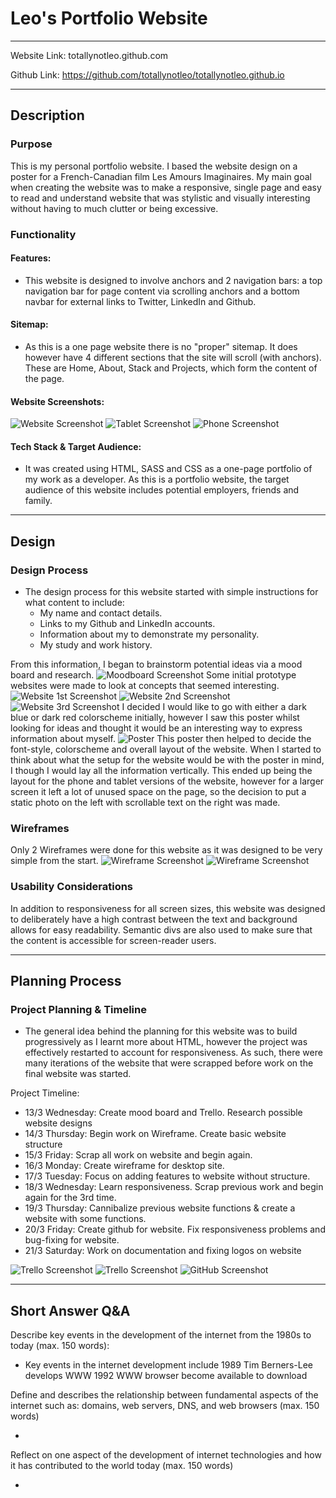 # Leo's Portfolio Website 
--------------------------------------------------------------------------------------------------------------

Website Link: totallynotleo.github.com

Github Link: https://github.com/totallynotleo/totallynotleo.github.io

--------------------------------------------------------------------------------------------------------------

## Description 

### Purpose
This is my personal portfolio website. I based the website design on a poster for a French-Canadian film Les Amours Imaginaires. My main goal when creating the website was to make a responsive, single page and easy to read and understand website that was stylistic and visually interesting without having to much clutter or being excessive. 

### Functionality 
#### Features: 
- This website is designed to involve anchors and 2 navigation bars: a top navigation bar for page content via scrolling anchors and a bottom navbar for external links to Twitter, LinkedIn and Github. 

#### Sitemap: 
- As this is a one page website there is no "proper" sitemap. It does however have 4 different sections that the site will scroll (with anchors). These are Home, About, Stack and Projects, which form the content of the page. 

#### Website Screenshots:
![Website Screenshot](https://github.com/totallynotleo/totallynotleo.github.io/blob/master/Screenshots/WebsiteScreenshot.png?raw=true)
![Tablet Screenshot](https://github.com/totallynotleo/totallynotleo.github.io/blob/master/Screenshots/ResponsivenessScreenshot2.png?raw=true)
![Phone Screenshot](https://github.com/totallynotleo/totallynotleo.github.io/blob/master/Screenshots/ResponsivenessScreenshot1.png?raw=true)

#### Tech Stack & Target Audience: 
- It was created using HTML, SASS and CSS as a one-page portfolio of my work as a developer. As this is a portfolio website, the target audience of this website includes potential employers, friends and family. 

----------------------------------------------------------------------------------------------------------------

## Design 

### Design Process
- The design process for this website started with simple instructions for what content to include: 
    - My name and contact details.
    - Links to my Github and LinkedIn accounts.
    - Information about my to demonstrate my personality.
    - My study and work history.


From this information, I began to brainstorm potential ideas via a mood board and research.
![Moodboard Screenshot](https://github.com/totallynotleo/totallynotleo.github.io/blob/master/Screenshots/MoodBoardScreenshot.png?raw=true)
Some initial prototype websites were made to look at concepts that seemed interesting. 
![Website 1st Screenshot](https://github.com/totallynotleo/totallynotleo.github.io/blob/master/Screenshots/Website1stScreenshot.png?raw=true)
![Website 2nd Screenshot](https://github.com/totallynotleo/totallynotleo.github.io/blob/master/Screenshots/Website2ndScreenshot.png?raw=true)
![Website 3rd Screenshot](https://github.com/totallynotleo/totallynotleo.github.io/blob/master/Screenshots/Website3rdScreenshot.png?raw=true)
I decided I would like to go with either a dark blue or dark red colorscheme initially, however I saw this poster whilst looking for ideas and thought it would be an interesting way to express information about myself. 
![Poster](https://github.com/totallynotleo/totallynotleo.github.io/blob/master/Screenshots/Poster.jpeg?raw=true)
This poster then helped to decide the font-style, colorscheme and overall layout of the website.
When I started to think about what the setup for the website would be with the poster in mind, I though I would lay all the information vertically. This ended up being the layout for the phone and tablet versions of the website, however for a larger screen it left a lot of unused space on the page, so the decision to put a static photo on the left with scrollable text on the right was made. 

### Wireframes
Only 2 Wireframes were done for this website as it was designed to be very simple from the start. 
![Wireframe Screenshot](https://github.com/totallynotleo/totallynotleo.github.io/blob/master/Screenshots/WireframeLaptopScreenshot.png?raw=true)
![Wireframe Screenshot](https://github.com/totallynotleo/totallynotleo.github.io/blob/master/Screenshots/WireframePhoneScreenshot.png?raw=true)

### Usability Considerations 
In addition to responsiveness for all screen sizes, this website was designed to deliberately have a high contrast between the text and background allows for easy readability. Semantic divs are also used to make sure that the content is accessible for screen-reader users.

----------------------------------------------------------------------------------------------------------------

## Planning Process

### Project Planning & Timeline
- The general idea behind the planning for this website was to build progressively as I learnt more about HTML, however the project was effectively restarted to account for responsiveness. As such, there were many iterations of the website that were scrapped before work on the final website was started. 

Project Timeline:
- 13/3 Wednesday: Create mood board and Trello. Research possible website designs
- 14/3 Thursday: Begin work on Wireframe. Create basic website structure
- 15/3 Friday:  Scrap all work on website and begin again. 
- 16/3 Monday: Create wireframe for desktop site. 
- 17/3 Tuesday: Focus on adding features to website without structure. 
- 18/3 Wednesday: Learn responsiveness. Scrap previous work and begin again for the 3rd time.
- 19/3 Thursday: Cannibalize previous website functions & create a website with some functions. 
- 20/3 Friday: Create github for website.  Fix responsiveness problems and bug-fixing for website. 
- 21/3 Saturday: Work on documentation and fixing logos on website

![Trello Screenshot](https://github.com/totallynotleo/totallynotleo.github.io/blob/master/Screenshots/TrelloScreenshot.png?raw=true)
![Trello Screenshot](https://github.com/totallynotleo/totallynotleo.github.io/blob/master/Screenshots/TrelloScreenshot2.png?raw=true)
![GitHub Screenshot](https://github.com/totallynotleo/totallynotleo.github.io/blob/master/Screenshots/GitHubScreenshot.png?raw=true)

----------------------------------------------------------------------------------------------------------------

## Short Answer Q&A 

Describe key events in the development of the internet from the 1980s to today (max. 150 words):

- Key events in the internet development include 1989 Tim Berners-Lee develops WWW
1992 WWW browser become available to download 

Define and describes the relationship between fundamental aspects of the internet such as: domains, web servers, DNS, and web browsers (max. 150 words)

- 

Reflect on one aspect of the development of internet technologies and how it has contributed to the world today (max. 150 words)

- 

